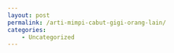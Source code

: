 ```yaml
---
layout: post
permalink: /arti-mimpi-cabut-gigi-orang-lain/
categories:
    - Uncategorized
---
```


